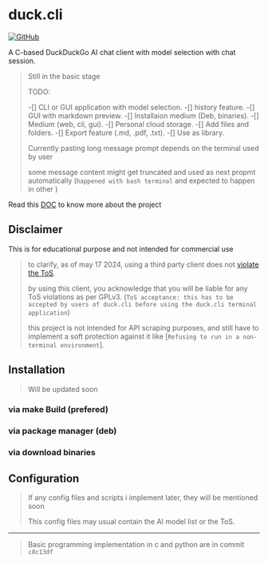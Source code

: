 # duck.cli

[![GitHub](https://img.shields.io/badge/GitHub-100000?style=for-the-badge&logo=github&logoColor=white)](https://github.com/Sanjay0302/duck.cli)

A C-based DuckDuckGo AI chat client with model selection with chat session.

> Still in the basic stage
>
> TODO:
>
> -[] CLI or GUI application with model selection.
> -[] history feature.
> -[] GUI with markdown preview.
> -[] Installaion medium (Deb, binaries).
> -[] Medium (web, cli, gui).
> -[] Personal cloud storage.
> -[] Add files and folders.
> -[] Export feature (.md, .pdf, .txt).
> -[] Use as library.
>
> Currently pasting long message prompt depends on the terminal used by user
>
> some message content might get truncated and used as next propmt automatically (`happened with bash terminal` and expected to happen in other )

Read this [DOC](/Docs/1.GET_POST_Headers.md) to know more about the project

## Disclaimer

This is for educational purpose and not intended for commercial use

> to clarify, as of may 17 2024, using a third party client does not [violate the ToS](https://duckduckgo.com/aichat/privacy-terms).
>
> by using this client, you acknowledge that you will be liable for any ToS violations as per GPLv3. (`ToS acceptance: this has to be accepted by users of duck.cli before using the duck.cli terminal application`)
>
> this project is not intended for API scraping purposes, and still have to implement a soft protection against it like [`Refusing to run in a non-terminal environment`].

## Installation

> Will be updated soon

### via make Build (prefered)

### via package manager (deb)

### via download binaries

## Configuration

> If any config files and scripts i implement later, they will be mentioned soon
>
> This config files may usual contain the AI model list or the ToS.

---

> Basic programming implementation in c and python are in commit `c8c13df`
